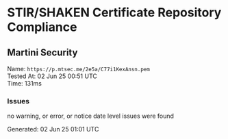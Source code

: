 # STIR/SHAKEN Certificate Repository Compliance

## Martini Security

Name: `https://p.mtsec.me/2e5a/C77i1KexAnsn.pem`\
Tested At: 02 Jun 25 00:51 UTC\
Time: 131ms

### Issues

no warning, or error, or notice date level issues were found

Generated: 02 Jun 25 01:01 UTC